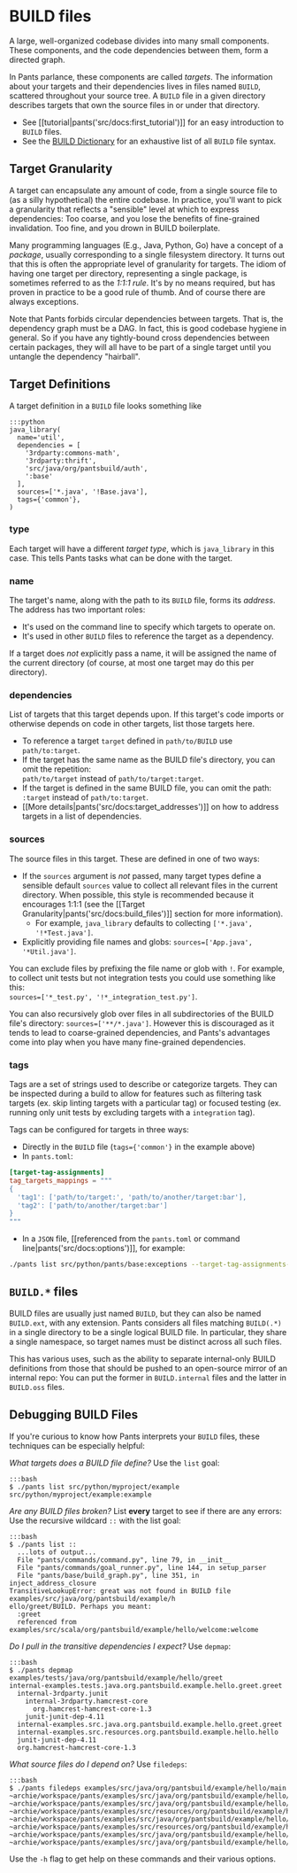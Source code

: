 BUILD files
===========

A large, well-organized codebase divides into many small components. These components,
and the code dependencies between them, form a directed graph.

In Pants parlance, these components are called _targets_. The information about your
targets and their dependencies lives in files named `BUILD`, scattered throughout your
source tree. A `BUILD` file in a given directory describes targets that own the
source files in or under that directory.

+ See [[tutorial|pants('src/docs:first_tutorial')]] for an easy introduction to `BUILD` files.
+ See the [BUILD Dictionary](build_dictionary.html) for an exhaustive list of all `BUILD` file syntax.

Target Granularity
------------------

A target can encapsulate any amount of code, from a single source file to
(as a silly hypothetical) the entire codebase.  In practice, you'll want to
pick a granularity that reflects a "sensible" level at which to express
dependencies: Too coarse, and you lose the benefits of fine-grained invalidation.
Too fine, and you drown in BUILD boilerplate.

Many programming languages (E.g., Java, Python, Go) have a concept of a _package_, usually
corresponding to a single filesystem directory. It turns out that this is often the appropriate level
of granularity for targets.  The idiom of having one target per directory, representing
a single package, is sometimes referred to as the _1:1:1 rule_. It's by no means required,
but has proven in practice to be a good rule of thumb.  And of course there are always exceptions.

Note that Pants forbids circular dependencies between targets. That is, the dependency graph must
be a DAG. In fact, this is good codebase hygiene in general. So if you have any tightly-bound
cross dependencies between certain packages, they will all have to be part of a single target until
you untangle the dependency "hairball".


Target Definitions
------------------

A target definition in a `BUILD` file looks something like

    :::python
    java_library(
      name='util',
      dependencies = [
        '3rdparty:commons-math',
        '3rdparty:thrift',
        'src/java/org/pantsbuild/auth',
        ':base'
      ],
      sources=['*.java', '!Base.java'],
      tags={'common'},
    )

### type

Each target will have a different _target type_, which is `java_library` in this case.
This tells Pants tasks what can be done with the target.


### name

The target's name, along with the path to its `BUILD` file, forms its _address_.
The address has two important roles:

+ It's used on the command line to specify which targets to operate on.
+ It's used in other `BUILD` files to reference the target as a dependency.

If a target does _not_ explicitly pass a name, it will be assigned the name of the current
directory (of course, at most one target may do this per directory).

### dependencies

List of targets that this target depends upon. If this target's code imports
or otherwise depends on code in other targets, list those targets here.

+ To reference a target `target` defined in `path/to/BUILD` use `path/to:target`.
+ If the target has the same name as the BUILD file's directory, you can omit the repetition:
  <br>`path/to/target` instead of `path/to/target:target`.
+ If the target is defined in the same BUILD file, you can omit the path:
  <br>`:target` instead of `path/to:target`.
+ [[More details|pants('src/docs:target_addresses')]] on how to address targets in a list of dependencies.


### sources

The source files in this target. These are defined in one of two ways:

+ If the `sources` argument is _not_ passed, many target types define a sensible default `sources` value to collect all relevant files in the current directory. When possible, this style is
  recommended because it encourages 1:1:1 (see the
  [[Target Granularity|pants('src/docs:build_files')]] section for more information).
    - For example, `java_library` defaults to collecting `['*.java', '!*Test.java']`.
+ Explicitly providing file names and globs: `sources=['App.java', '*Util.java']`.

You can exclude files by prefixing the file name or glob with `!`. For example, to collect unit tests
but not integration tests you could use something like this:
<br>`sources=['*_test.py', '!*_integration_test.py']`.

You can also recursively glob over files in all subdirectories of the BUILD file's directory: `sources=['**/*.java']`.
However this is discouraged as it tends to lead to coarse-grained dependencies, and Pants's
advantages come into play when you have many fine-grained dependencies.

### tags

Tags are a set of strings used to describe or categorize targets. They can be inspected during a build to allow for features such as filtering task targets (ex. skip linting targets with a particular tag) or focused testing (ex. running only unit tests by excluding targets with a `integration` tag).

Tags can be configured for targets in three ways:
- Directly in the `BUILD` file (`tags={'common'}` in the example above)
- In `pants.toml`:

```toml
[target-tag-assignments]
tag_targets_mappings = """
{
  'tag1': ['path/to/target:', 'path/to/another/target:bar'],
  'tag2': ['path/to/another/target:bar']
}
"""
```

- In a `JSON` file, [[referenced from the `pants.toml` or command line|pants('src/docs:options')]], for example:

```bash
./pants list src/python/pants/base:exceptions --target-tag-assignments-tag-targets-mappings=@/path/to/target_tag_definitions.json
```

`BUILD.*` files
---------------

BUILD files are usually just named `BUILD`, but they can also be named `BUILD.ext`, with any
extension.  Pants considers all files matching `BUILD(.*)` in a single directory to be a single
logical BUILD file. In particular, they share a single namespace, so target names must be
distinct across all such files.

This has various uses, such as the ability to separate internal-only BUILD definitions from those
that should be pushed to an open-source mirror of an internal repo: You can put the former
in `BUILD.internal` files and the latter in `BUILD.oss` files.


Debugging BUILD Files
---------------------

If you're curious to know how Pants interprets your `BUILD` files, these
techniques can be especially helpful:

*What targets does a BUILD file define?* Use the `list` goal:

    :::bash
    $ ./pants list src/python/myproject/example
    src/python/myproject/example:example

*Are any BUILD files broken?*
List **every** target to see if there are any errors:
Use the  recursive wildcard `::` with the list goal:

    :::bash
    $ ./pants list ::
      ...lots of output...
      File "pants/commands/command.py", line 79, in __init__
      File "pants/commands/goal_runner.py", line 144, in setup_parser
      File "pants/base/build_graph.py", line 351, in inject_address_closure
    TransitiveLookupError: great was not found in BUILD file examples/src/java/org/pantsbuild/example/h
    ello/greet/BUILD. Perhaps you meant:
      :greet
      referenced from examples/src/scala/org/pantsbuild/example/hello/welcome:welcome

*Do I pull in the transitive dependencies I expect?* Use `depmap`:

    :::bash
    $ ./pants depmap examples/tests/java/org/pantsbuild/example/hello/greet
    internal-examples.tests.java.org.pantsbuild.example.hello.greet.greet
      internal-3rdparty.junit
        internal-3rdparty.hamcrest-core
          org.hamcrest-hamcrest-core-1.3
        junit-junit-dep-4.11
      internal-examples.src.java.org.pantsbuild.example.hello.greet.greet
      internal-examples.src.resources.org.pantsbuild.example.hello.hello
      junit-junit-dep-4.11
      org.hamcrest-hamcrest-core-1.3

*What source files do I depend on?* Use `filedeps`:

    :::bash
    $ ./pants filedeps examples/src/java/org/pantsbuild/example/hello/main
    ~archie/workspace/pants/examples/src/java/org/pantsbuild/example/hello/greet/BUILD
    ~archie/workspace/pants/examples/src/java/org/pantsbuild/example/hello/main/config/greetee.txt
    ~archie/workspace/pants/examples/src/resources/org/pantsbuild/example/hello/BUILD
    ~archie/workspace/pants/examples/src/java/org/pantsbuild/example/hello/main/HelloMain.java
    ~archie/workspace/pants/examples/src/resources/org/pantsbuild/example/hello/world.txt
    ~archie/workspace/pants/examples/src/java/org/pantsbuild/example/hello/main/BUILD
    ~archie/workspace/pants/examples/src/java/org/pantsbuild/example/hello/greet/Greeting.java

Use the `-h` flag to get help on these commands and their various options.
